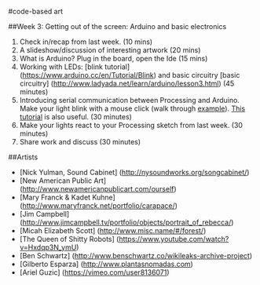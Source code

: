 #code-based art

##Week 3: Getting out of the screen: Arduino and basic electronics

1. Check in/recap from last week. (10 mins)
2. A slideshow/discussion of interesting artwork (20 mins)
3. What is Arduino? Plug in the board, open the Ide (15 mins)
4. Working with LEDs: [blink tutorial] (https://www.arduino.cc/en/Tutorial/Blink) and basic circuitry [basic circuitry] (http://www.ladyada.net/learn/arduino/lesson3.html) (45 minutes)
5. Introducing serial communication between Processing and Arduino. Make your light blink with a mouse click (walk through [example](https://github.com/lizzybrooks/code-based-art/tree/master/week3/examples/processing/Interaction1)). [This tutorial](https://learn.sparkfun.com/tutorials/connecting-arduino-to-processing#to-arduino) is also useful. (30 minutes)
6. Make your lights react to your Processing sketch from last week. (30 minutes)
7. Share work and discuss (30 minutes)


##Artists
* [Nick Yulman, Sound Cabinet] (http://nysoundworks.org/songcabinet/)
* [New American Public Art] (http://www.newamericanpublicart.com/ourself)
* [Mary Franck & Kadet Kuhne] (http://www.maryfranck.net/portfolio/carapace/)
* [Jim Campbell] (http://www.jimcampbell.tv/portfolio/objects/portrait_of_rebecca/)
* [Micah Elizabeth Scott] (http://www.misc.name/#/forest/)
* [The Queen of Shitty Robots] (https://www.youtube.com/watch?v=Hxdqp3N_ymU)
* [Ben Schwartz] (http://www.benschwartz.co/wikileaks-archive-project)
* [Gilberto Esparza] (http://www.plantasnomadas.com)
* [Ariel Guzic] (https://vimeo.com/user8136071)
